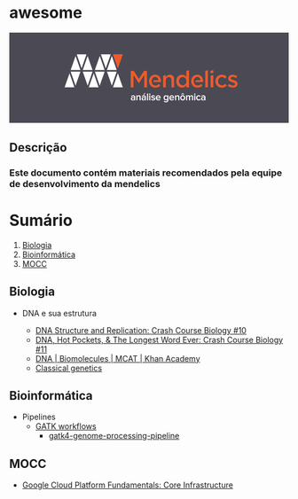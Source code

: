 # awesome

![icon](icon.png)

## Descrição

### Este documento contém materiais recomendados pela equipe de desenvolvimento da mendelics

# Sumário

1. [Biologia](#biologia)
1. [Bioinformática](#bioinformática)
1. [MOCC](#mocc)

## Biologia

- DNA e sua estrutura

    - [DNA Structure and Replication: Crash Course Biology #10
](https://www.youtube.com/watch?v=8kK2zwjRV0M)
    - [DNA, Hot Pockets, & The Longest Word Ever: Crash Course Biology #11
](https://www.youtube.com/watch?v=itsb2SqR-R0)
    - [DNA | Biomolecules | MCAT | Khan Academy
](https://youtu.be/AmOO4j0E408)
    - [Classical genetics](https://www.khanacademy.org/science/high-school-biology/hs-classical-genetics)

## Bioinformática

- Pipelines
    - [GATK workflows
](https://github.com/gatk-workflows/)
        - [gatk4-genome-processing-pipeline
](https://github.com/gatk-workflows/gatk4-genome-processing-pipeline)

## MOCC

- [Google Cloud Platform Fundamentals: Core Infrastructure](https://www.coursera.org/learn/gcp-fundamentals)